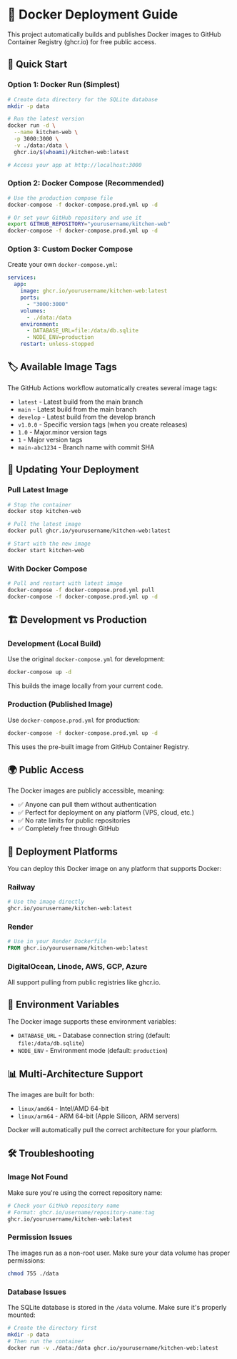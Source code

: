 # 🐳 Docker Deployment Guide

This project automatically builds and publishes Docker images to GitHub Container Registry (ghcr.io) for free public access.

## 🚀 Quick Start

### Option 1: Docker Run (Simplest)
```bash
# Create data directory for the SQLite database
mkdir -p data

# Run the latest version
docker run -d \
  --name kitchen-web \
  -p 3000:3000 \
  -v ./data:/data \
  ghcr.io/$(whoami)/kitchen-web:latest

# Access your app at http://localhost:3000
```

### Option 2: Docker Compose (Recommended)
```bash
# Use the production compose file
docker-compose -f docker-compose.prod.yml up -d

# Or set your GitHub repository and use it
export GITHUB_REPOSITORY="yourusername/kitchen-web"
docker-compose -f docker-compose.prod.yml up -d
```

### Option 3: Custom Docker Compose
Create your own `docker-compose.yml`:
```yaml
services:
  app:
    image: ghcr.io/yourusername/kitchen-web:latest
    ports:
      - "3000:3000"
    volumes:
      - ./data:/data
    environment:
      - DATABASE_URL=file:/data/db.sqlite
      - NODE_ENV=production
    restart: unless-stopped
```

## 🏷️ Available Image Tags

The GitHub Actions workflow automatically creates several image tags:

- `latest` - Latest build from the main branch
- `main` - Latest build from the main branch
- `develop` - Latest build from the develop branch  
- `v1.0.0` - Specific version tags (when you create releases)
- `1.0` - Major.minor version tags
- `1` - Major version tags
- `main-abc1234` - Branch name with commit SHA

## 🔄 Updating Your Deployment

### Pull Latest Image
```bash
# Stop the container
docker stop kitchen-web

# Pull the latest image
docker pull ghcr.io/yourusername/kitchen-web:latest

# Start with the new image
docker start kitchen-web
```

### With Docker Compose
```bash
# Pull and restart with latest image
docker-compose -f docker-compose.prod.yml pull
docker-compose -f docker-compose.prod.yml up -d
```

## 🏗️ Development vs Production

### Development (Local Build)
Use the original `docker-compose.yml` for development:
```bash
docker-compose up -d
```
This builds the image locally from your current code.

### Production (Published Image)
Use `docker-compose.prod.yml` for production:
```bash
docker-compose -f docker-compose.prod.yml up -d
```
This uses the pre-built image from GitHub Container Registry.

## 🌍 Public Access

The Docker images are publicly accessible, meaning:
- ✅ Anyone can pull them without authentication
- ✅ Perfect for deployment on any platform (VPS, cloud, etc.)
- ✅ No rate limits for public repositories
- ✅ Completely free through GitHub

## 🚀 Deployment Platforms

You can deploy this Docker image on any platform that supports Docker:

### Railway
```bash
# Use the image directly
ghcr.io/yourusername/kitchen-web:latest
```

### Render
```dockerfile
# Use in your Render Dockerfile
FROM ghcr.io/yourusername/kitchen-web:latest
```

### DigitalOcean, Linode, AWS, GCP, Azure
All support pulling from public registries like ghcr.io.

## 🔧 Environment Variables

The Docker image supports these environment variables:
- `DATABASE_URL` - Database connection string (default: `file:/data/db.sqlite`)
- `NODE_ENV` - Environment mode (default: `production`)

## 📊 Multi-Architecture Support

The images are built for both:
- `linux/amd64` - Intel/AMD 64-bit
- `linux/arm64` - ARM 64-bit (Apple Silicon, ARM servers)

Docker will automatically pull the correct architecture for your platform.

## 🛠️ Troubleshooting

### Image Not Found
Make sure you're using the correct repository name:
```bash
# Check your GitHub repository name
# Format: ghcr.io/username/repository-name:tag
ghcr.io/yourusername/kitchen-web:latest
```

### Permission Issues
The images run as a non-root user. Make sure your data volume has proper permissions:
```bash
chmod 755 ./data
```

### Database Issues
The SQLite database is stored in the `/data` volume. Make sure it's properly mounted:
```bash
# Create the directory first
mkdir -p data
# Then run the container
docker run -v ./data:/data ghcr.io/yourusername/kitchen-web:latest
``` 